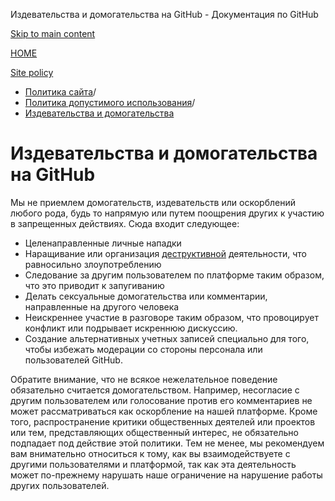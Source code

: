 Издевательства и домогательства на GitHub - Документация по GitHub

[Skip to main content](#main-content)

[HOME](/ru)

[Site policy](/ru/site-policy)

* [Политика сайта](/ru/site-policy)/
* [Политика допустимого использования](/ru/site-policy/acceptable-use-policies)/
* [Издевательства и домогательства](/ru/site-policy/acceptable-use-policies/github-bullying-and-harassment)

Издевательства и домогательства на GitHub
==========

Мы не приемлем домогательств, издевательств или оскорблений любого рода, будь то напрямую или путем поощрения других к участию в запрещенных действиях. Сюда входит следующее:

* Целенаправленные личные нападки
* Наращивание или организация [деструктивной](/ru/site-policy/acceptable-use-policies/github-disrupting-the-experience-of-other-users) деятельности, что равносильно злоупотреблению
* Следование за другим пользователем по платформе таким образом, что это приводит к запугиванию
* Делать сексуальные домогательства или комментарии, направленные на другого человека
* Неискреннее участие в разговоре таким образом, что провоцирует конфликт или подрывает искреннюю дискуссию.
* Создание альтернативных учетных записей специально для того, чтобы избежать модерации со стороны персонала или пользователей GitHub.

Обратите внимание, что не всякое нежелательное поведение обязательно считается домогательством. Например, несогласие с другим пользователем или голосование против его комментариев не может рассматриваться как оскорбление на нашей платформе. Кроме того, распространение критики общественных деятелей или проектов или тем, представляющих общественный интерес, не обязательно подпадает под действие этой политики. Тем не менее, мы рекомендуем вам внимательно относиться к тому, как вы взаимодействуете с другими пользователями и платформой, так как эта деятельность может по-прежнему нарушать наше ограничение на нарушение работы других пользователей.

